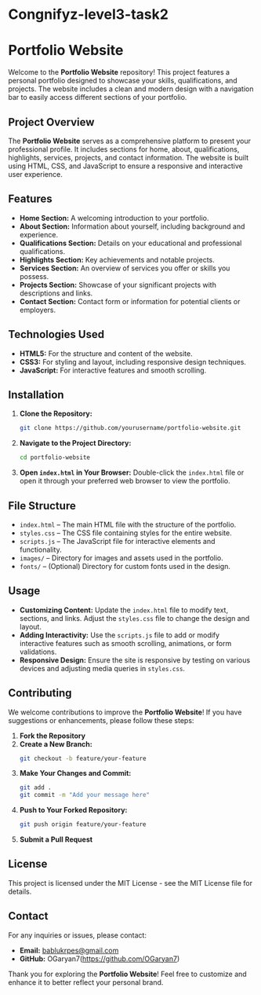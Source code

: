 # Congnifyz-level3-task2

# Portfolio Website

Welcome to the **Portfolio Website** repository! This project features a personal portfolio designed to showcase your skills, qualifications, and projects. The website includes a clean and modern design with a navigation bar to easily access different sections of your portfolio.

## Project Overview

The **Portfolio Website** serves as a comprehensive platform to present your professional profile. It includes sections for home, about, qualifications, highlights, services, projects, and contact information. The website is built using HTML, CSS, and JavaScript to ensure a responsive and interactive user experience.

## Features

- **Home Section:** A welcoming introduction to your portfolio.
- **About Section:** Information about yourself, including background and experience.
- **Qualifications Section:** Details on your educational and professional qualifications.
- **Highlights Section:** Key achievements and notable projects.
- **Services Section:** An overview of services you offer or skills you possess.
- **Projects Section:** Showcase of your significant projects with descriptions and links.
- **Contact Section:** Contact form or information for potential clients or employers.

## Technologies Used

- **HTML5:** For the structure and content of the website.
- **CSS3:** For styling and layout, including responsive design techniques.
- **JavaScript:** For interactive features and smooth scrolling.

## Installation

1. **Clone the Repository:**
   ```bash
   git clone https://github.com/yourusername/portfolio-website.git
   ```

2. **Navigate to the Project Directory:**
   ```bash
   cd portfolio-website
   ```

3. **Open `index.html` in Your Browser:**
   Double-click the `index.html` file or open it through your preferred web browser to view the portfolio.

## File Structure

- `index.html` – The main HTML file with the structure of the portfolio.
- `styles.css` – The CSS file containing styles for the entire website.
- `scripts.js` – The JavaScript file for interactive elements and functionality.
- `images/` – Directory for images and assets used in the portfolio.
- `fonts/` – (Optional) Directory for custom fonts used in the design.

## Usage

- **Customizing Content:** Update the `index.html` file to modify text, sections, and links. Adjust the `styles.css` file to change the design and layout.
- **Adding Interactivity:** Use the `scripts.js` file to add or modify interactive features such as smooth scrolling, animations, or form validations.
- **Responsive Design:** Ensure the site is responsive by testing on various devices and adjusting media queries in `styles.css`.

## Contributing

We welcome contributions to improve the **Portfolio Website**! If you have suggestions or enhancements, please follow these steps:

1. **Fork the Repository**
2. **Create a New Branch:**
   ```bash
   git checkout -b feature/your-feature
   ```
3. **Make Your Changes and Commit:**
   ```bash
   git add .
   git commit -m "Add your message here"
   ```
4. **Push to Your Forked Repository:**
   ```bash
   git push origin feature/your-feature
   ```
5. **Submit a Pull Request**

## License

This project is licensed under the MIT License - see the MIT License file for details.

## Contact

For any inquiries or issues, please contact:

- **Email:** bablukrpes@gmail.com
- **GitHub:** OGaryan7(https://github.com/OGaryan7)

Thank you for exploring the **Portfolio Website**! Feel free to customize and enhance it to better reflect your personal brand.
